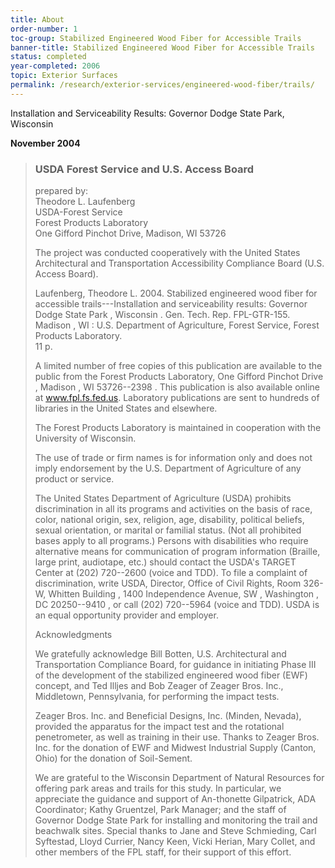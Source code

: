 ```yaml
---
title: About
order-number: 1
toc-group: Stabilized Engineered Wood Fiber for Accessible Trails
banner-title: Stabilized Engineered Wood Fiber for Accessible Trails
status: completed
year-completed: 2006
topic: Exterior Surfaces
permalink: /research/exterior-services/engineered-wood-fiber/trails/
---
```

Installation and Serviceability Results: Governor Dodge State Park, Wisconsin  

**November 2004**

> ### USDA Forest Service and U.S. Access Board
>
> prepared by:\
> Theodore L. Laufenberg\
> USDA-Forest Service\
> Forest Products Laboratory\
> One Gifford Pinchot Drive, Madison, WI 53726
>
> The project was conducted cooperatively with the United States Architectural and Transportation Accessibility Compliance Board (U.S. Access Board).
>
> Laufenberg, Theodore L. 2004. Stabilized engineered wood fiber for accessible trails---Installation and serviceability results: Governor Dodge State Park , Wisconsin . Gen. Tech. Rep. FPL-GTR-155. Madison , WI : U.S. Department of Agriculture, Forest Service, Forest Products Laboratory.\
> 11 p.
>
> A limited number of free copies of this publication are available to the public from the Forest Products Laboratory, One Gifford Pinchot Drive , Madison , WI 53726--2398 . This publication is also available online at www.fpl.fs.fed.us. Laboratory publications are sent to hundreds of libraries in the United States and elsewhere.
>
> The Forest Products Laboratory is maintained in cooperation with the University of Wisconsin.
>
> The use of trade or firm names is for information only and does not imply endorsement by the U.S. Department of Agriculture of any product or service.
>
> The United States Department of Agriculture (USDA) prohibits discrimination in all its programs and activities on the basis of race, color, national origin, sex, religion, age, disability, political beliefs, sexual orientation, or marital or familial status. (Not all prohibited bases apply to all programs.) Persons with disabilities who require alternative means for communication of program information (Braille, large print, audiotape, etc.) should contact the USDA's TARGET Center at (202) 720--2600 (voice and TDD). To file a complaint of discrimination, write USDA, Director, Office of Civil Rights, Room 326-W, Whitten Building , 1400 Independence Avenue, SW , Washington , DC 20250--9410 , or call (202) 720--5964 (voice and TDD). USDA is an equal opportunity provider and employer.
>
> Acknowledgments
>
> We gratefully acknowledge Bill Botten, U.S. Architectural and Transportation Compliance Board, for guidance in initiating Phase III of the development of the stabilized engineered wood fiber (EWF) concept, and Ted Illjes and Bob Zeager of Zeager Bros. Inc., Middletown, Pennsylvania, for performing the impact tests.
>
> Zeager Bros. Inc. and Beneficial Designs, Inc. (Minden, Nevada), provided the apparatus for the impact test and the rotational penetrometer, as well as training in their use. Thanks to Zeager Bros. Inc. for the donation of EWF and Midwest Industrial Supply (Canton, Ohio) for the donation of Soil-Sement.
>
> We are grateful to the Wisconsin Department of Natural Resources for offering park areas and trails for this study. In particular, we appreciate the guidance and support of An-thonette Gilpatrick, ADA Coordinator; Kathy Gruentzel, Park Manager; and the staff of Governor Dodge State Park for installing and monitoring the trail and beachwalk sites. Special thanks to Jane and Steve Schmieding, Carl Syftestad, Lloyd Currier, Nancy Keen, Vicki Herian, Mary Collet, and other members of the FPL staff, for their support of this effort.